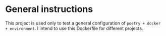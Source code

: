 # General instructions

This project is used only to test a general configuration of `poetry + docker + environment`. I intend to use this Dockerfile for different projects.